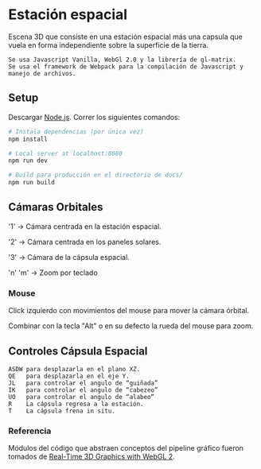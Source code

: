 # Estación espacial

Escena 3D que consiste en una estación espacial más una capsula que vuela en
forma independiente sobre la superficie de la tierra.
    
    Se usa Javascript Vanilla, WebGl 2.0 y la librería de gl-matrix.
    Se usa el framework de Webpack para la compilación de Javascript y manejo de archivos.

## Setup
Descargar [Node.js](https://nodejs.org/en/download/).
Correr los siguientes comandos:

``` bash
# Instala dependencias (por única vez)
npm install

# Local server at localhost:8080
npm run dev

# Build para producción en el directorio de docs/
npm run build
```

## Cámaras Orbitales
'1' -> Cámara centrada en la estación espacial.

'2' -> Cámara centrada en los paneles solares.

'3' -> Cámara de la cápsula espacial.

'n' 'm' -> Zoom por teclado

### Mouse
Click izquierdo con movimientos del mouse para mover la cámara órbital.

Combinar con la tecla "Alt" o en su defecto la rueda del mouse para zoom.

## Controles Cápsula Espacial

    ASDW para desplazarla en el plano XZ.
    QE   para desplazarla en el eje Y.
    JL   para controlar el angulo de “guiñada”
    IK   para controlar el angulo de “cabezeo”
    UO   para controlar el angulo de “alabeo”
    R    La cápsula regresa a la estación.
    T    La cápsula frena in situ.


### Referencia
Módulos del código que abstraen conceptos del pipeline gráfico fueron tomados de [Real-Time 3D Graphics with WebGL 2](https://github.com/PacktPublishing/Real-Time-3D-Graphics-with-WebGL-2).
